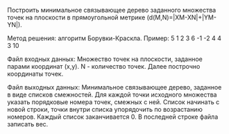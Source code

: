 Построить минимальное связывающее дерево заданного множества точек на плоскости в прямоугольной метрике (d(M,N)=|XM-XN|+|YM-YN|).

Метод решения: алгоритм Борувки-Краскла.
Пример:
5
1 2
3 6
-1 -2
4 4
3 10

Файл входных данных:
Множество точек  на плоскости,  заданное парами координат (x,y).
N - количество точек. Далее построчно координаты точек.

Файл выходных данных:
Минимальное связывающее  дерево,  заданное в виде списков смежностей. Для каждой точки исходного  множества  указать  порядковые  номера  точек, смежных с ней.  Список начинать с новой строки, точки внутри списка упорядочить по возрастанию номеров. Каждый список заканчивается 0. В последней строке файла записать вес.